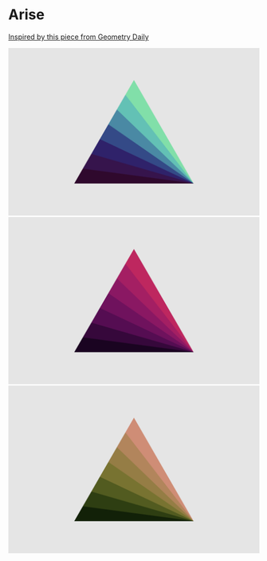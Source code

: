 # Arise

[Inspired by this piece from Geometry Daily](https://link](https://geometrydaily.tumblr.com/post/53757017292/468-arise-a-new-minimal-geometric-composition))

![alt](arise1.png)
![alt](arise2.png)
![alt](arise3.png)